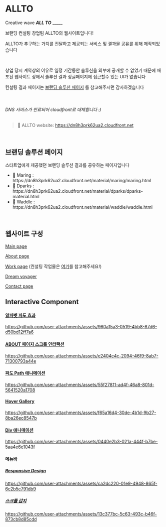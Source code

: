 # ALLTO

<p>Creative wave <strong><em><span>ALL TO</span></em></strong> _____</p> <p>브랜딩 컨설팅 창업팀 ALLTO의 웹사이트입니다!</p>
<p>ALLTO가 추구하는 가치를 전달하고 제공되는 서비스 및 결과물 공유를 위해 제작되었습니다</p>
<br/>
<p>창업 당시 계약상의 이유로 일정 기간동안 솔루션을 외부에 공개할 수 없었기 때문에 배포된 웹사이트 상에서 솔루션 결과 싱글페이지에 접근할수 있는 UI가 없습니다</p>

컨설팅 결과 페이지는 [브랜딩 솔루션 페이지](#브랜딩-솔루션-페이지) 를 참고해주시면 감사하겠습니다

<br/>

###### DNS 서비스가 만료되어 cloudfront로 대체합니다 :)
> 🔗 ALLTO website: https://dn8h3prk62ua2.cloudfront.net

<br/>

## 브랜딩 솔루션 페이지

<p>스타트업에게 제공했던 브랜딩 솔루션 결과를 공유하는 페이지입니다</p>

<ul>
  <li>🦔 Maring : https://dn8h3prk62ua2.cloudfront.net/material/maring/maring.html</li>
  <li>📱 Dparks : https://dn8h3prk62ua2.cloudfront.net/material/dparks/dparks-material.html</li>
  <li>🐧 Waddle : https://dn8h3prk62ua2.cloudfront.net/material/waddle/waddle.html</li>
</ul>

<br/>

## 웹사이트 구성

[Main page](https://dn8h3prk62ua2.cloudfront.net)

[About page](https://dn8h3prk62ua2.cloudfront.net/html/about.html)

[Work page](https://dn8h3prk62ua2.cloudfront.net/html/work.html) (컨설팅 작업물은 [여기](#브랜딩-솔루션-페이지)를 참고해주세요!)

[Dream voyager](https://dn8h3prk62ua2.cloudfront.net/html/dream-voyager.html)

[Contact page](https://dn8h3prk62ua2.cloudfront.net/html/contact.html)

## Interactive Component
#### [알파벳 파도 효과](https://dn8h3prk62ua2.cloudfront.net)

https://github.com/user-attachments/assets/960a15a3-0519-4bb8-87d6-d50bd12ff7a6


#### [ABOUT 페이지 스크롤 인터랙션](https://dn8h3prk62ua2.cloudfront.net/html/about.html)


https://github.com/user-attachments/assets/e2404c4c-2094-46f9-8ab7-71300793a44e


#### [파도 Path 애니메이션](https://dn8h3prk62ua2.cloudfront.net/index.html#3)


https://github.com/user-attachments/assets/55f27811-ad4f-46a8-801d-5641520a1708


#### [Hover Gallery](https://dn8h3prk62ua2.cloudfront.net/material/dparks/dparks-material.html#section-3-hoverGallery)


https://github.com/user-attachments/assets/f65a16d4-30de-4b1d-9b27-8ba26ec8547b


#### [Div 애니매이션](https://dn8h3prk62ua2.cloudfront.net/material/dparks/dparks-material.html#section-7-brand-identity)


https://github.com/user-attachments/assets/0440e2b3-021a-444f-b7be-5aa4e6e1043f


#### 메뉴바

##### [Responsive Design](https://dn8h3prk62ua2.cloudfront.net)


https://github.com/user-attachments/assets/ca2dc220-01e9-4948-865f-6c2b5c791db9


##### [스크롤 감지](https://dn8h3prk62ua2.cloudfront.net/html/dream-voyager.html)


https://github.com/user-attachments/assets/13c377bc-5c63-493c-b46f-873cb8d85cdd


